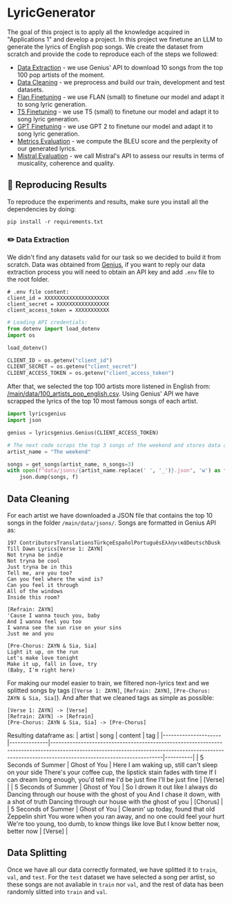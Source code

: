 # LyricGenerator

The goal of this project is to apply all the knowledge acquired in "Applications 1" and develop a project. 
In this project we finetune an LLM to generate the lyrics of English pop songs. We create the dataset from scratch and provide the code to reproduce each of the steps we followed:

* [Data Extraction](src/01_Data_Extraction.ipynb) - we use Genius' API to download 10 songs from the top 100 pop artists of the moment.
* [Data Cleaning](src/02_Data_Cleaning.ipynb) - we preprocess and build our train, development and test datasets.
* [Flan Finetuning](src/03_FLAN_trainer.ipynb) - we use FLAN (small) to finetune our model and adapt it to song lyric generation.
* [T5 Finetuning](src/03_T5_trainer.ipynb) - we use T5 (small) to finetune our model and adapt it to song lyric generation.
* [GPT Finetuning](src/03_GPT_trainer.ipynb) - we use GPT 2 to finetune our model and adapt it to song lyric generation.
* [Metrics Evaluation](src/04_Metrics_Evaluation.ipynb) - we compute the BLEU score and the perplexity of our generated lyrics.
* [Mistral Evaluation](src/04_Mistral_Evaluation.ipynb) - we call Mistral's API to assess our results in terms of musicality, coherence and quality.


## 🚀 Reproducing Results

To reproduce the experiments and results, make sure you install all the dependencies by doing:

```console
pip install -r requirements.txt
```

### ✏️ Data Extraction

We didn't find any datasets valid for our task so we decided to build it from scratch.
Data was obtained from [Genius](https://genius.com/), if you want to reply our data extraction process you will need to obtain an API key and add `.env` file to the root folder.

```
# .env file content:
client_id = XXXXXXXXXXXXXXXXXXXXX
client_secret = XXXXXXXXXXXXXXXXX
client_access_token = XXXXXXXXXXX
```

```python
# Loading API credentials:
from dotenv import load_dotenv
import os

load_dotenv()

CLIENT_ID = os.getenv("client_id")
CLIENT_SECRET = os.getenv("client_secret")
CLIENT_ACCESS_TOKEN = os.getenv("client_access_token")
```

After that, we selected the top 100 artists more listened in English from: [/main/data/100_artists_pop_english.csv](https://github.com/rubzip/LyricGenerator/blob/main/data/100_artists_pop_english.csv).
Using Genius' API we have scrapped the lyrics of the top 10 most famous songs of each artist.

```python
import lyricsgenius
import json 

genius = lyricsgenius.Genius(CLIENT_ACCESS_TOKEN)

# The next code scraps the top 3 songs of the weekend and stores data as a JSON file.
artist_name = "The weekend"

songs = get_songs(artist_name, n_songs=3)
with open(f"data/jsons/{artist_name.replace(' ', '_')}.json", 'w') as f:
    json.dump(songs, f)
```

## Data Cleaning
For each artist we have downloaded a JSON file that contains the top 10 songs in the folder `/main/data/jsons/`.
Songs are formatted in Genius API as: 
```
197 ContributorsTranslationsTürkçeEspañolPortuguêsΕλληνικάDeutschDusk Till Dawn Lyrics[Verse 1: ZAYN]
Not tryna be indie
Not tryna be cool
Just tryna be in this
Tell me, are you too?
Can you feel where the wind is?
Can you feel it through
All of the windows
Inside this room?

[Refrain: ZAYN]
'Cause I wanna touch you, baby
And I wanna feel you too
I wanna see the sun rise on your sins
Just me and you

[Pre-Chorus: ZAYN & Sia, Sia]
Light it up, on the run
Let's make love tonight
Make it up, fall in love, try
(Baby, I'm right here)
```

For making our model easier to train, we filtered non-lyrics text and we splitted songs by tags (`[Verse 1: ZAYN]`, `[Refrain: ZAYN]`, `[Pre-Chorus: ZAYN & Sia, Sia]`).
And after that we cleaned tags as simple as possible:
```
[Verse 1: ZAYN] -> [Verse]
[Refrain: ZAYN] -> [Refrain]
[Pre-Chorus: ZAYN & Sia, Sia] -> [Pre-Chorus]
```
Resulting dataframe as:
| artist              | song         | content                                                                                                                                                                                            | tag      |
|---------------------|--------------|----------------------------------------------------------------------------------------------------------------------------------------------------------------------------------------------------|----------|
| 5 Seconds of Summer | Ghost of You | Here I am waking up, still can't sleep on your side There's your coffee cup, the lipstick stain fades with time If I can dream long enough, you'd tell me I'd be just fine I'll be just fine       | [Verse]  |
| 5 Seconds of Summer | Ghost of You | So I drown it out like I always do Dancing through our house with the ghost of you And I chase it down, with a shot of truth Dancing through our house with the ghost of you                       | [Chorus] |
| 5 Seconds of Summer | Ghost of You | Cleanin' up today, found that old Zeppelin shirt You wore when you ran away, and no one could feel your hurt We're too young, too dumb, to know things like love But I know better now, better now | [Verse]  |

## Data Splitting
Once we have all our data correctly formated, we have splitted it to `train`, `val`, and `test`. For the `test` dataset we have selected a song per artist, so these songs are not avaliable in `train` nor `val`, and the rest of data has been randomly slitted into `train` and `val`.



